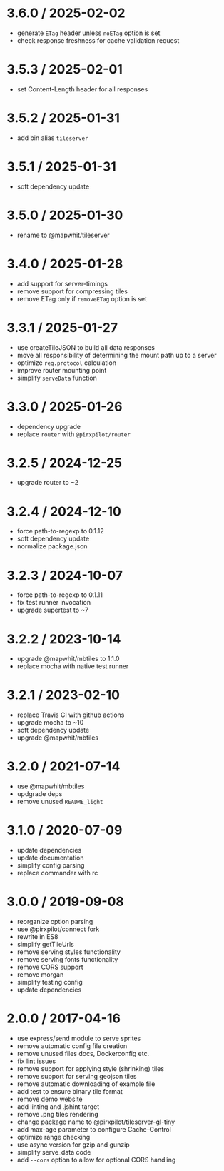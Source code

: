 
3.6.0 / 2025-02-02
==================

 * generate `ETag` header unless `noETag` option is set
 * check response freshness for cache validation request

3.5.3 / 2025-02-01
==================

 * set Content-Length header for all responses

3.5.2 / 2025-01-31
==================

 * add bin alias `tileserver`

3.5.1 / 2025-01-31
==================

 * soft dependency update

3.5.0 / 2025-01-30
==================

 * rename to @mapwhit/tileserver

3.4.0 / 2025-01-28
==================

 * add support for server-timings
 * remove support for compressing tiles
 * remove ETag only if `removeETag` option is set

3.3.1 / 2025-01-27
==================

 * use createTileJSON to build all data responses
 * move all responsibility of determining the mount path up to a server
 * optimize `req.protocol` calculation
 * improve router mounting point
 * simplify `serveData` function

3.3.0 / 2025-01-26
==================

 * dependency upgrade
 * replace `router` with `@pirxpilot/router`

3.2.5 / 2024-12-25
==================

 * upgrade router to ~2

3.2.4 / 2024-12-10
==================

 * force path-to-regexp to 0.1.12
 * soft dependency update
 * normalize package.json

3.2.3 / 2024-10-07
==================

 * force path-to-regexp to 0.1.11
 * fix test runner invocation
 * upgrade supertest to ~7

3.2.2 / 2023-10-14
==================

 * upgrade @mapwhit/mbtiles to 1.1.0
 * replace mocha with native test runner

3.2.1 / 2023-02-10
==================

 * replace Travis CI with github actions
 * upgrade mocha to ~10
 * soft dependency update
 * upgrade @mapwhit/mbtiles

3.2.0 / 2021-07-14
==================

 * use @mapwhit/mbtiles
 * updgrade deps
 * remove unused `README_light`

3.1.0 / 2020-07-09
==================

 * update dependencies
 * update documentation
 * simplify config parsing
 * replace commander with rc

3.0.0 / 2019-09-08
==================

 * reorganize option parsing
 * use @pirxpilot/connect fork
 * rewrite in ES8
 * simplify getTileUrls
 * remove serving styles functionality
 * remove serving fonts functionality
 * remove CORS support
 * remove morgan
 * simplify testing config
 * update dependencies

2.0.0 / 2017-04-16
==================

 * use express/send module to serve sprites
 * remove automatic config file creation
 * remove unused files docs, Dockerconfig etc.
 * fix lint issues
 * remove support for applying style (shrinking) tiles
 * remove support for serving geojson tiles
 * remove automatic downloading of example file
 * add test to ensure binary tile format
 * remove demo website
 * add linting and .jshint target
 * remove .png tiles rendering
 * change package name to @pirxpilot/tileserver-gl-tiny
 * add max-age parameter to configure Cache-Control
 * optimize range checking
 * use async version for gzip and gunzip
 * simplify serve_data code
 * add `--cors` option to allow for optional CORS handling
